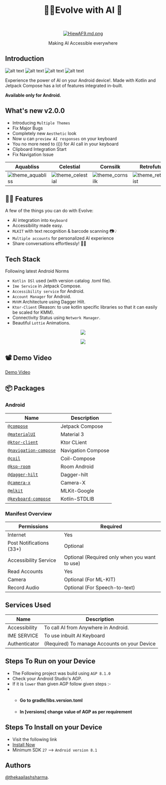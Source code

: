 
<h1 align="center">  📲✨Evolve with AI  🚀 </h1> <br>
<p align="center">
  <a href="https://firebasestorage.googleapis.com/v0/b/palmapi-b548f.appspot.com/o/Thumbnail.png?alt=media&token=92e8d3d9-7fe7-41f4-80dc-2d862185589c">
    <img src="https://firebasestorage.googleapis.com/v0/b/palmapi-b548f.appspot.com/o/Thumbnail.png?alt=media&token=92e8d3d9-7fe7-41f4-80dc-2d862185589c" alt="HiewAF9.md.png" border="0">
  </a
</p>

<p align="center">
  Making AI Accessible everywhere
</p>




## Introduction
![alt text](https://img.shields.io/badge/Kotlin-FFFFFF?style=for-the-badge&logo=Kotlin) 
![alt text](https://img.shields.io/badge/Firebase-FFFFFF?style=for-the-badge&logo=Firebase) 
![alt text](https://img.shields.io/badge/GoogleCloud-FFFFFF?style=for-the-badge&logo=GoogleCloud) 
![alt text](https://img.shields.io/badge/JetpackCompose-FFFFFF?style=for-the-badge&logo=JetpackCompose)

Experience the power of AI on your Android device!. Made with Kotlin and Jetpack Compose has a lot of features integrated in-built.

**Available only for Android.**

## What's new v2.0.0


- Introducing `Multiple Themes`
- Fix Major Bugs
- Completely new `Aesthetic` look
- Now u can `preview AI responses` on your keyboard
- You no more need to (()) for AI call in your keyboard
- Clipboard Integration Start
- Fix Navigation Issue


| Aquabliss  | Celestial  | Cornsilk  | Retrofuturist  | 
|--------|-------|--------|-------|
| ![theme_aquabliss](https://github.com/thekaailashsharma/Evolve-with-AI/assets/61358755/c8e9f7a1-9646-4cae-94a9-0ab7962c95ba) | ![theme_celestial](https://github.com/thekaailashsharma/Evolve-with-AI/assets/61358755/940760d7-7be4-44e5-90c3-9d12c49f64df)| ![theme_cornsilk](https://github.com/thekaailashsharma/Evolve-with-AI/assets/61358755/2191b592-ea95-49eb-a6a9-07117c4d68c7) | ![theme_retrofuturist](https://github.com/thekaailashsharma/Evolve-with-AI/assets/61358755/87f4f3d9-1e7a-4ea2-baab-a10c54491b19) |

## 💬💡 Features

A few of the things you can do with Evolve:

- AI integration into `Keyboard` 
- Accessibility made easy.
- `MLKIT` with text recognition & barcode scanning 📷💡
- `Multiple accounts` for personalized AI experience
- Share conversations effortlessly! 🔄💬

## Tech Stack

Following latest Android Norms

- `Kotlin DSl` used (with version catalog .toml file).
- `Ime Service` in Jetpack Compose.
- `Accessibility service` for Android.
- `Account Manager` for Android.
- `MVVM` Architecture using Dagger Hilt.
- `Ktor-Client` (Reason: to use kotlin specific libraries so that it can easily be scaled for KMM).
- Connectivity Status using `Network Manager`.
- Beautiful `Lottie` Animations.


<p align="center">
  <a href="https://firebasestorage.googleapis.com/v0/b/palmapi-b548f.appspot.com/o/ggg.png?alt=media&token=f99af299-5506-44df-b1e2-3cc12912de6d">
    <img src="https://firebasestorage.googleapis.com/v0/b/palmapi-b548f.appspot.com/o/ggg.png?alt=media&token=f99af299-5506-44df-b1e2-3cc12912de6d" border="0"></a>
</p>

<p align="center">
  <a href="https://firebasestorage.googleapis.com/v0/b/palmapi-b548f.appspot.com/o/ggg2.png?alt=media&token=8416d2a6-fb27-4518-b2d1-ee660562c010">
    <img src="https://firebasestorage.googleapis.com/v0/b/palmapi-b548f.appspot.com/o/ggg2.png?alt=media&token=8416d2a6-fb27-4518-b2d1-ee660562c010" border="0">
  </a>
</p>


## 📽️ Demo Video
[Demo Video](https://www.linkedin.com/feed/update/urn:li:activity:7081408152709062656/)

## 📦 Packages

### Android 
| Name | Description |
| --- | --- |
| [`@compose`](https://developer.android.com/jetpack/compose) | Jetpack Compose |
| [`@materialUI`](https://m3.material.io/) | Material 3 |
| [`@ktor-client`](https://ktor.io/docs/create-client.html) | Ktor CLient |
| [`@navigation-compose`](https://developer.android.com/jetpack/compose/navigation) | Navigation Compose |
| [`@coil`](https://coil-kt.github.io/coil/compose/) | Coil-Compose |
| [`@ksp-room`](https://developer.android.com/build/migrate-to-ksp) | Room Android |
| [`@dagger-hilt`](https://developer.android.com/training/dependency-injection/hilt-android) | Dagger-hilt |
| [`@camera-x`](https://developer.android.com/training/camerax) | Camera-X |
| [`@mlkit`](https://developers.google.com/ml-kit) | MLKit-Google |
| [`@keyboard-compose`](https://kotlinlang.org/api/latest/jvm/stdlib/) | Kotlin-STDLIB |

### Manifest Overview

| Permissions | Required |
| --- | --- |
| Internet | Yes |
| Post Notifications (33+) | Optional |
| Accessibility Service | Optional (Required only when you want to use) |
| Read Accounts | Yes |
| Camera | Optional (For ML-KIT) |
| Record Audio | Optional (For Speech-to-text) |

## Services Used
| Name | Description |
| --- | --- |
| Accessibility | To call AI from Anywhere in Android. |
| IME SERVICE | To use inbuilt AI Keyboard |
| Authenticator | (Required) To manage Accounts on your Device |


## Steps To Run on your Device
- The Following project was build using `AGP 8.1.0`
-  Check your Android Studio's AGP.
-  If it is `lower` than given AGP follow given steps :-
-  -  #### Go to gradle/libs.version.toml
   -  #### In [versions] change value of AGP as per requirement

## Steps To Install on your Device
- Visit the following link 
- [Install Now](https://drive.google.com/drive/folders/1_7WE-4dCml47C_-qDqwgjFeg9vxYwvf4?usp=sharing)
- Minimum SDK `27` --> `Android version 8.1`




## Authors

[@thekaailashsharma](https://linkedin.com/in/thekaailashsharma).
